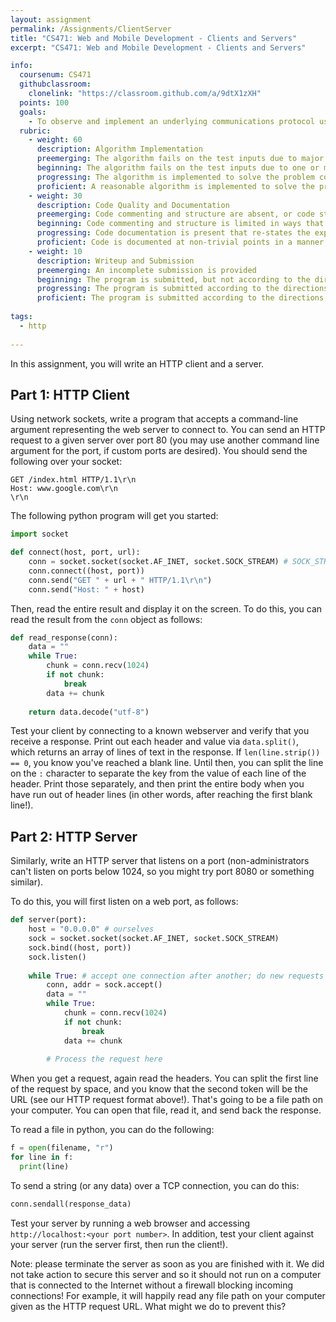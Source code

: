 ```yaml
---
layout: assignment
permalink: /Assignments/ClientServer
title: "CS471: Web and Mobile Development - Clients and Servers"
excerpt: "CS471: Web and Mobile Development - Clients and Servers"

info:
  coursenum: CS471
  githubclassroom:
    clonelink: "https://classroom.github.com/a/9dtX1zXH"
  points: 100
  goals:
    - To observe and implement an underlying communications protocol using HTTP
  rubric:
    - weight: 60
      description: Algorithm Implementation
      preemerging: The algorithm fails on the test inputs due to major issues, or the program fails to compile and/or run
      beginning: The algorithm fails on the test inputs due to one or more minor issues
      progressing: The algorithm is implemented to solve the problem correctly according to given test inputs, but would fail if executed in a general case due to a minor issue or omission in the algorithm design or implementation
      proficient: A reasonable algorithm is implemented to solve the problem which correctly solves the problem according to the given test inputs, and would be reasonably expected to solve the problem in the general case
    - weight: 30
      description: Code Quality and Documentation
      preemerging: Code commenting and structure are absent, or code structure departs significantly from best practice, and/or the code departs significantly from the style guide
      beginning: Code commenting and structure is limited in ways that reduce the readability of the program, and/or there are minor departures from the style guide
      progressing: Code documentation is present that re-states the explicit code definitions, and/or code is written that mostly adheres to the style guide
      proficient: Code is documented at non-trivial points in a manner that enhances the readability of the program, and code is written according to the style guide
    - weight: 10
      description: Writeup and Submission
      preemerging: An incomplete submission is provided
      beginning: The program is submitted, but not according to the directions in one or more ways (for example, because it is lacking a readme writeup)
      progressing: The program is submitted according to the directions with a minor omission or correction needed, and with at least superficial responses to the bolded questions throughout
      proficient: The program is submitted according to the directions, including a readme writeup describing the solution, and thoughtful answers to the bolded questions throughout
  
tags:
  - http
  
---
```


In this assignment, you will write an HTTP client and a server.

## Part 1: HTTP Client
Using network sockets, write a program that accepts a command-line argument representing the web server to connect to. You can send an HTTP request to a given server over port 80 (you may use another command line argument for the port, if custom ports are desired).  You should send the following over your socket:

```
GET /index.html HTTP/1.1\r\n
Host: www.google.com\r\n
\r\n
```

The following python program will get you started:

```python
import socket

def connect(host, port, url):
    conn = socket.socket(socket.AF_INET, socket.SOCK_STREAM) # SOCK_STREAM is a TCP connection over AF_INET, which is IP: TCP/IP
    conn.connect((host, port))
    conn.send("GET " + url + " HTTP/1.1\r\n")
    conn.send("Host: " + host)
```

Then, read the entire result and display it on the screen.  To do this, you can read the result from the `conn` object as follows:

```python
def read_response(conn):
    data = ""
    while True:
        chunk = conn.recv(1024)
        if not chunk: 
            break
        data += chunk
        
    return data.decode("utf-8")
```

Test your client by connecting to a known webserver and verify that you receive a response.  Print out each header and value via `data.split()`, which returns an array of lines of text in the response.  If `len(line.strip()) == 0`, you know you've reached a blank line.  Until then, you can split the line on the `:` character to separate the key from the value of each line of the header.  Print those separately, and then print the entire body when you have run out of header lines (in other words, after reaching the first blank line!).

## Part 2: HTTP Server
Similarly, write an HTTP server that listens on a port (non-administrators can't listen on ports below 1024, so you might try port 8080 or something similar).  

To do this, you will first listen on a web port, as follows:

```python
def server(port):
    host = "0.0.0.0" # ourselves
    sock = socket.socket(socket.AF_INET, socket.SOCK_STREAM)
    sock.bind((host, port))
    sock.listen()
    
    while True: # accept one connection after another; do new requests have to wait while we process each one?
        conn, addr = sock.accept()
        data = ""
        while True:
            chunk = conn.recv(1024)
            if not chunk:
                break
            data += chunk
            
        # Process the request here
```

When you get a request, again read the headers.  You can split the first line of the request by space, and you know that the second token will be the URL (see our HTTP request format above!).  That's going to be a file path on your computer.  You can open that file, read it, and send back the response.

To read a file in python, you can do the following:

```python
f = open(filename, "r")
for line in f:
  print(line)
```  

To send a string (or any data) over a TCP connection, you can do this:

```python
conn.sendall(response_data)
```

Test your server by running a web browser and accessing `http://localhost:<your port number>`.  In addition, test your client against your server (run the server first, then run the client!).

Note: please terminate the server as soon as you are finished with it.  We did not take action to secure this server and so it should not run on a computer that is connected to the Internet without a firewall blocking incoming connections!  For example, it will happily read any file path on your computer given as the HTTP request URL.  What might we do to prevent this?